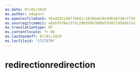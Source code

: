```yaml
---
ms.date: 07/01/2019
ms.author: edupont
ms.openlocfilehash: 95ed1021d8778041c1829beb30c84b36730cf75d
ms.sourcegitcommit: e8abfb78e13f3c29035087b09d7930f2950ab7a3
ms.translationtype: HT
ms.contentlocale: fr-BE
ms.lasthandoff: 07/01/2019
ms.locfileid: "1717579"
---
```

# <a name="redirection"></a><span data-ttu-id="2feae-101">redirection</span><span class="sxs-lookup"><span data-stu-id="2feae-101">redirection</span></span>
<!--redirection in master file in repo root-->
